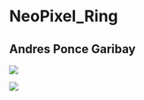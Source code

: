 # NeoPixel_Ring

## Andres Ponce Garibay

![](https://boutique.semageek.com/741-thickbox_default/neopixel-ring-with-12-led-rgb-led-and-driver-integrated.jpg)

![](https://cdn-shop.adafruit.com/970x728/1586-00.jpg)

